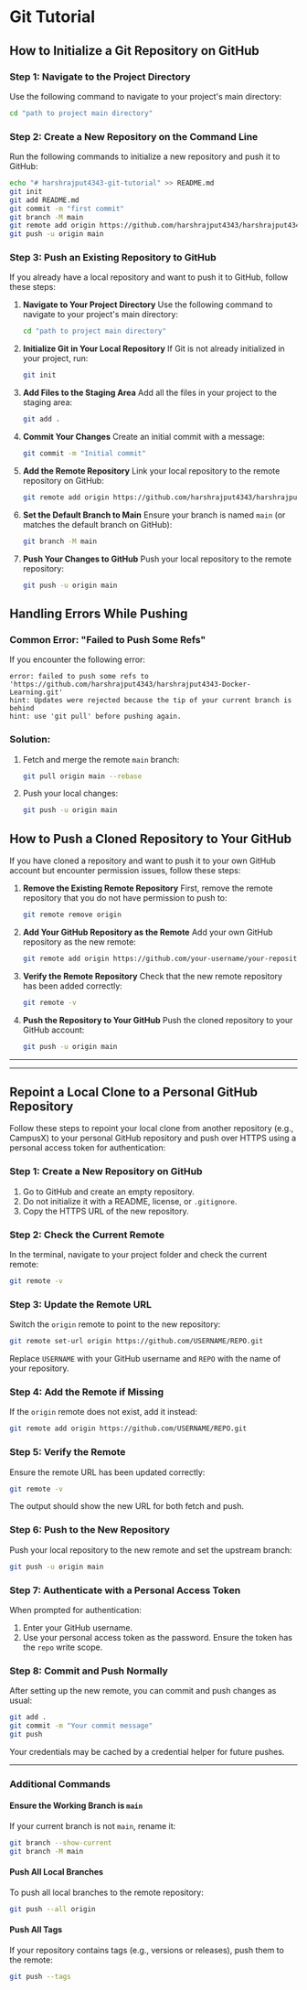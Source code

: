 # Git Tutorial

## How to Initialize a Git Repository on GitHub

### Step 1: Navigate to the Project Directory
Use the following command to navigate to your project's main directory:
```bash
cd "path to project main directory"
```

### Step 2: Create a New Repository on the Command Line
Run the following commands to initialize a new repository and push it to GitHub:
```bash
echo "# harshrajput4343-git-tutorial" >> README.md
git init
git add README.md
git commit -m "first commit"
git branch -M main
git remote add origin https://github.com/harshrajput4343/harshrajput4343-git-tutorial.git
git push -u origin main
```

### Step 3: Push an Existing Repository to GitHub
If you already have a local repository and want to push it to GitHub, follow these steps:

1. **Navigate to Your Project Directory**
   Use the following command to navigate to your project's main directory:
   ```bash
   cd "path to project main directory"
   ```

2. **Initialize Git in Your Local Repository**
   If Git is not already initialized in your project, run:
   ```bash
   git init
   ```

3. **Add Files to the Staging Area**
   Add all the files in your project to the staging area:
   ```bash
   git add .
   ```

4. **Commit Your Changes**
   Create an initial commit with a message:
   ```bash
   git commit -m "Initial commit"
   ```

5. **Add the Remote Repository**
   Link your local repository to the remote repository on GitHub:
   ```bash
   git remote add origin https://github.com/harshrajput4343/harshrajput4343-git-tutorial.git
   ```

6. **Set the Default Branch to Main**
   Ensure your branch is named `main` (or matches the default branch on GitHub):
   ```bash
   git branch -M main
   ```

7. **Push Your Changes to GitHub**
   Push your local repository to the remote repository:
   ```bash
   git push -u origin main
   ```

## Handling Errors While Pushing

### Common Error: "Failed to Push Some Refs"
If you encounter the following error:
```plaintext
error: failed to push some refs to 'https://github.com/harshrajput4343/harshrajput4343-Docker-Learning.git'
hint: Updates were rejected because the tip of your current branch is behind
hint: use 'git pull' before pushing again.
```

### Solution:
1. Fetch and merge the remote `main` branch:
   ```bash
   git pull origin main --rebase
   ```
2. Push your local changes:
   ```bash
   git push -u origin main
   ```

## How to Push a Cloned Repository to Your GitHub

If you have cloned a repository and want to push it to your own GitHub account but encounter permission issues, follow these steps:

1. **Remove the Existing Remote Repository**
   First, remove the remote repository that you do not have permission to push to:
   ```bash
   git remote remove origin
   ```

2. **Add Your GitHub Repository as the Remote**
   Add your own GitHub repository as the new remote:
   ```bash
   git remote add origin https://github.com/your-username/your-repository.git
   ```

3. **Verify the Remote Repository**
   Check that the new remote repository has been added correctly:
   ```bash
   git remote -v
   ```

4. **Push the Repository to Your GitHub**
   Push the cloned repository to your GitHub account:
   ```bash
   git push -u origin main
   ```

---



---

## Repoint a Local Clone to a Personal GitHub Repository

Follow these steps to repoint your local clone from another repository (e.g., CampusX) to your personal GitHub repository and push over HTTPS using a personal access token for authentication:

### Step 1: Create a New Repository on GitHub
1. Go to GitHub and create an empty repository.
2. Do not initialize it with a README, license, or `.gitignore`.
3. Copy the HTTPS URL of the new repository.

### Step 2: Check the Current Remote
In the terminal, navigate to your project folder and check the current remote:
```bash
git remote -v
```

### Step 3: Update the Remote URL
Switch the `origin` remote to point to the new repository:
```bash
git remote set-url origin https://github.com/USERNAME/REPO.git
```
Replace `USERNAME` with your GitHub username and `REPO` with the name of your repository.

### Step 4: Add the Remote if Missing
If the `origin` remote does not exist, add it instead:
```bash
git remote add origin https://github.com/USERNAME/REPO.git
```

### Step 5: Verify the Remote
Ensure the remote URL has been updated correctly:
```bash
git remote -v
```
The output should show the new URL for both fetch and push.

### Step 6: Push to the New Repository
Push your local repository to the new remote and set the upstream branch:
```bash
git push -u origin main
```

### Step 7: Authenticate with a Personal Access Token
When prompted for authentication:
1. Enter your GitHub username.
2. Use your personal access token as the password. Ensure the token has the `repo` write scope.

### Step 8: Commit and Push Normally
After setting up the new remote, you can commit and push changes as usual:
```bash
git add .
git commit -m "Your commit message"
git push
```
Your credentials may be cached by a credential helper for future pushes.

---

### Additional Commands

#### Ensure the Working Branch is `main`
If your current branch is not `main`, rename it:
```bash
git branch --show-current
git branch -M main
```

#### Push All Local Branches
To push all local branches to the remote repository:
```bash
git push --all origin
```

#### Push All Tags
If your repository contains tags (e.g., versions or releases), push them to the remote:
```bash
git push --tags
```